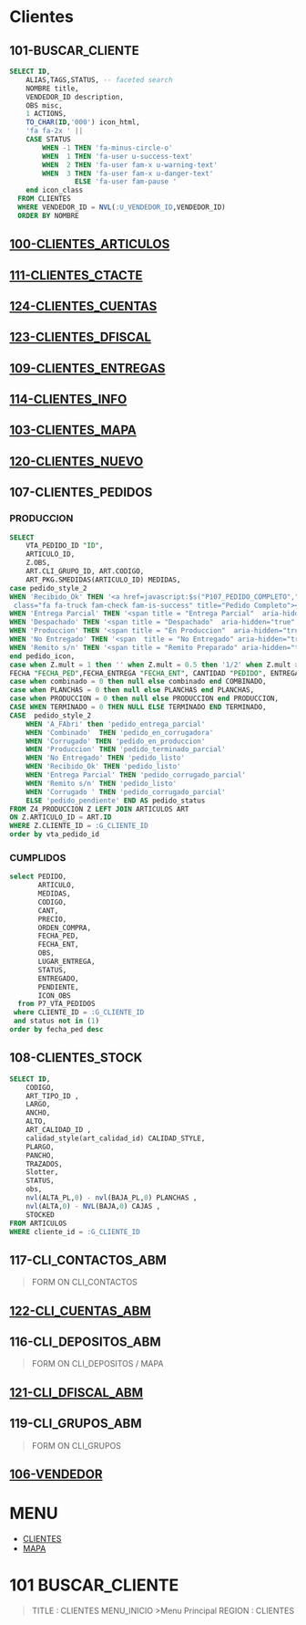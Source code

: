 # Clientes


## 101-BUSCAR_CLIENTE
```SQL
SELECT ID,
	ALIAS,TAGS,STATUS, -- faceted search 
    NOMBRE title,
    VENDEDOR_ID description,
    OBS misc,
    1 ACTIONS,
    TO_CHAR(ID,'000') icon_html,
	'fa fa-2x ' || 
    CASE STATUS 
        WHEN -1 THEN 'fa-minus-circle-o' 
        WHEN  1 THEN 'fa-user u-success-text' 
        WHEN  2 THEN 'fa-user fam-x u-warning-text' 
        WHEN  3 THEN 'fa-user fam-x u-danger-text' 
                ELSE 'fa-user fam-pause '
    end icon_class
  FROM CLIENTES
  WHERE VENDEDOR_ID = NVL(:U_VENDEDOR_ID,VENDEDOR_ID)
  ORDER BY NOMBRE
```
 

## [100-CLIENTES_ARTICULOS](#101)

## [111-CLIENTES_CTACTE](#101)

## [124-CLIENTES_CUENTAS](#101)

## [123-CLIENTES_DFISCAL](#101)

## [109-CLIENTES_ENTREGAS](#101)

## [114-CLIENTES_INFO](#101)

## [103-CLIENTES_MAPA](#101)

## [120-CLIENTES_NUEVO](#101)

## 107-CLIENTES_PEDIDOS
### PRODUCCION
```SQL
SELECT 
    VTA_PEDIDO_ID "ID", 
    ARTICULO_ID,
    Z.OBS,
    ART.CLI_GRUPO_ID, ART.CODIGO,
    ART_PKG.SMEDIDAS(ARTICULO_ID) MEDIDAS,
case pedido_style_2 
WHEN 'Recibido_Ok' THEN '<a href=javascript:$s("P107_PEDIDO_COMPLETO","'||VTA_PEDIDO_ID|| '") 
 class="fa fa-truck fam-check fam-is-success" title="Pedido Completo"></a>' 
WHEN 'Entrega Parcial' THEN '<span title = "Entrega Parcial"  aria-hidden="true" class="fa fa-truck fam-play fam-is-warning"></span>'
WHEN 'Despachado' THEN '<span title = "Despachado"  aria-hidden="true" class="fa fa-truck fam-play fam-is-info"></span>'
WHEN 'Produccion' THEN '<span title = "En Produccion"  aria-hidden="true" class="fa fa-industry fam-blank fam-is-warning"></span>'
WHEN 'No Entregado' THEN '<span  title = "No Entregado" aria-hidden="true" class="fa fa-truck fam-x fam-is-danger"></span>'
WHEN 'Remito s/n' THEN '<span title = "Remito Preparado" aria-hidden="true" class="fa fa-file-o fam-information fam-is-disabled"></span>'
end pedido_icon,
case when Z.mult = 1 then '' when Z.mult = 0.5 then '1/2' when Z.mult > 0 then to_char(Z.mult,'999') else to_char(Z.mult,'999D00') end mult  ,
FECHA "FECHA_PED",FECHA_ENTREGA "FECHA_ENT", CANTIDAD "PEDIDO", ENTREGADO,PRECIO,
case when combinado = 0 then null else combinado end COMBINADO,
case when PLANCHAS = 0 then null else PLANCHAS end PLANCHAS,
case when PRODUCCION = 0 then null else PRODUCCION end PRODUCCION,
CASE WHEN TERMINADO = 0 THEN NULL ELSE TERMINADO END TERMINADO,
CASE  pedido_style_2 
    WHEN 'A_FAbri' then 'pedido_entrega_parcial'
    WHEN 'Combinado'  THEN 'pedido_en_corrugadora'
    WHEN 'Corrugado' THEN 'pedido_en_produccion'
    WHEN 'Produccion' THEN 'pedido_terminado_parcial'
    WHEN 'No Entregado' THEN 'pedido_listo'
    WHEN 'Recibido_Ok' THEN 'pedido_listo'
    WHEN 'Entrega Parcial' THEN 'pedido_corrugado_parcial'
    WHEN 'Remito s/n' THEN 'pedido_listo'
    WHEN 'Corrugado ' THEN 'pedido_corrugado_parcial'
    ELSE 'pedido_pendiente' END AS pedido_status    
FROM Z4_PRODUCCION Z LEFT JOIN ARTICULOS ART
ON Z.ARTICULO_ID = ART.ID
WHERE Z.CLIENTE_ID = :G_CLIENTE_ID
order by vta_pedido_id 
```

### CUMPLIDOS
```SQL
select PEDIDO,
       ARTICULO,
       MEDIDAS,
       CODIGO,
       CANT,
       PRECIO,
       ORDEN_COMPRA,
       FECHA_PED,
       FECHA_ENT,
       OBS,
       LUGAR_ENTREGA,
       STATUS,
       ENTREGADO,
       PENDIENTE,
       ICON_OBS
  from P7_VTA_PEDIDOS
 where CLIENTE_ID = :G_CLIENTE_ID
 and status not in (1)
order by fecha_ped desc
```

## 108-CLIENTES_STOCK
```SQL
SELECT ID,
    CODIGO,
    ART_TIPO_ID ,
    LARGO,
	ANCHO,
	ALTO,
    ART_CALIDAD_ID ,
    calidad_style(art_calidad_id) CALIDAD_STYLE,
    PLARGO,
    PANCHO,
    TRAZADOS,
    Slotter,
    STATUS,
    obs,
    nvl(ALTA_PL,0) - nvl(BAJA_PL,0) PLANCHAS ,
    nvl(ALTA,0) - NVL(BAJA,0) CAJAS ,
    STOCKED
FROM ARTICULOS
WHERE cliente_id = :G_CLIENTE_ID
```

## 117-CLI_CONTACTOS_ABM
> FORM ON CLI_CONTACTOS

## [122-CLI_CUENTAS_ABM](#101)

## 116-CLI_DEPOSITOS_ABM
> FORM ON CLI_DEPOSITOS / MAPA

## [121-CLI_DFISCAL_ABM](#101)

## 119-CLI_GRUPOS_ABM
> FORM ON CLI_GRUPOS

## [106-VENDEDOR](#101)


# MENU
* [CLIENTES](#101)
* [MAPA](#103) 



# 101 BUSCAR_CLIENTE
> TITLE : CLIENTES
> MENU_INICIO >Menu Principal
> REGION : CLIENTES




